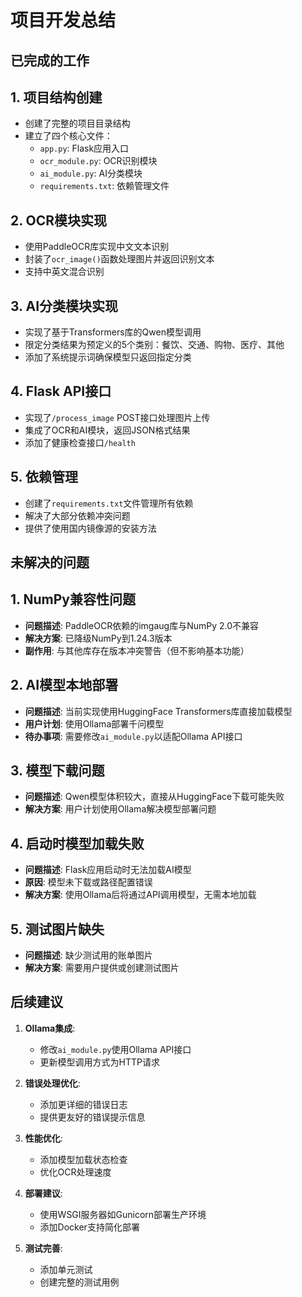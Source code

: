 # 项目开发总结

## 已完成的工作

## 1. 项目结构创建
- 创建了完整的项目目录结构
- 建立了四个核心文件：
  - `app.py`: Flask应用入口
  - `ocr_module.py`: OCR识别模块
  - `ai_module.py`: AI分类模块
  - `requirements.txt`: 依赖管理文件

## 2. OCR模块实现
- 使用PaddleOCR库实现中文文本识别
- 封装了`ocr_image()`函数处理图片并返回识别文本
- 支持中英文混合识别

## 3. AI分类模块实现
- 实现了基于Transformers库的Qwen模型调用
- 限定分类结果为预定义的5个类别：餐饮、交通、购物、医疗、其他
- 添加了系统提示词确保模型只返回指定分类

## 4. Flask API接口
- 实现了`/process_image` POST接口处理图片上传
- 集成了OCR和AI模块，返回JSON格式结果
- 添加了健康检查接口`/health`

## 5. 依赖管理
- 创建了`requirements.txt`文件管理所有依赖
- 解决了大部分依赖冲突问题
- 提供了使用国内镜像源的安装方法

## 未解决的问题

## 1. NumPy兼容性问题
- **问题描述**: PaddleOCR依赖的imgaug库与NumPy 2.0不兼容
- **解决方案**: 已降级NumPy到1.24.3版本
- **副作用**: 与其他库存在版本冲突警告（但不影响基本功能）

## 2. AI模型本地部署
- **问题描述**: 当前实现使用HuggingFace Transformers库直接加载模型
- **用户计划**: 使用Ollama部署千问模型
- **待办事项**: 需要修改`ai_module.py`以适配Ollama API接口

## 3. 模型下载问题
- **问题描述**: Qwen模型体积较大，直接从HuggingFace下载可能失败
- **解决方案**: 用户计划使用Ollama解决模型部署问题

## 4. 启动时模型加载失败
- **问题描述**: Flask应用启动时无法加载AI模型
- **原因**: 模型未下载或路径配置错误
- **解决方案**: 使用Ollama后将通过API调用模型，无需本地加载

## 5. 测试图片缺失
- **问题描述**: 缺少测试用的账单图片
- **解决方案**: 需要用户提供或创建测试图片

## 后续建议

1. **Ollama集成**:
   - 修改`ai_module.py`使用Ollama API接口
   - 更新模型调用方式为HTTP请求

2. **错误处理优化**:
   - 添加更详细的错误日志
   - 提供更友好的错误提示信息

3. **性能优化**:
   - 添加模型加载状态检查
   - 优化OCR处理速度

4. **部署建议**:
   - 使用WSGI服务器如Gunicorn部署生产环境
   - 添加Docker支持简化部署

5. **测试完善**:
   - 添加单元测试
   - 创建完整的测试用例